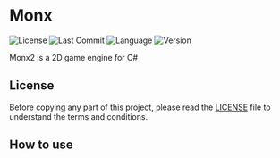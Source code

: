 # Monx

![License](https://img.shields.io/github/license/Orbinuity/Monx2)
![Last Commit](https://img.shields.io/github/last-commit/Orbinuity/Monx2)
![Language](https://img.shields.io/badge/Language-C%23-orange?style=for-the-badge&logo=dotnet)
![Version](https://img.shields.io/badge/version-1.0-brightgreen)

Monx2 is a 2D game engine for C#

## License

Before copying any part of this project, please read the [LICENSE](./LICENSE) file to understand the terms and conditions.

## How to use